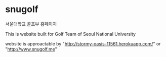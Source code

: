 # snugolf
서울대학교 골프부 홈페이지

This is website built for Golf Team of Seoul National University

website is approactable by
"http://stormy-oasis-11561.herokuapp.com/"
or
"http://www.snugolf.me"
